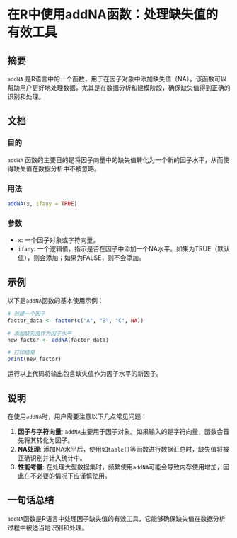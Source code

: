<!--
Meta Description: # 在R中使用addNA函数：处理缺失值的有效工具 ## 摘要 `addNA` 是R语言中的一个函数，用于在因子对象中添加缺失值（NA）。该函数可以帮助用户更好地处理数据，尤其是在数据分析和建模阶段，确保缺失值得到正确的识别和处理。 ## 文档 ### 目的 `addNA` 函数的主要目的是将因子向...
Meta Keywords: addna, ifany, factor_data, new_factor, 在r中使用addna函数
-->

# 在R中使用addNA函数：处理缺失值的有效工具

## 摘要
`addNA` 是R语言中的一个函数，用于在因子对象中添加缺失值（NA）。该函数可以帮助用户更好地处理数据，尤其是在数据分析和建模阶段，确保缺失值得到正确的识别和处理。

## 文档
### 目的
`addNA` 函数的主要目的是将因子向量中的缺失值转化为一个新的因子水平，从而使得缺失值在数据分析中不被忽略。

### 用法
```R
addNA(x, ifany = TRUE)
```

### 参数
- `x`: 一个因子对象或字符向量。
- `ifany`: 一个逻辑值，指示是否在因子中添加一个NA水平。如果为TRUE（默认值），则会添加；如果为FALSE，则不会添加。

## 示例
以下是`addNA`函数的基本使用示例：

```R
# 创建一个因子
factor_data <- factor(c("A", "B", "C", NA))

# 添加缺失值作为因子水平
new_factor <- addNA(factor_data)

# 打印结果
print(new_factor)
```

运行以上代码将输出包含缺失值作为因子水平的新因子。

## 说明
在使用`addNA`时，用户需要注意以下几点常见问题：

1. **因子与字符向量**: `addNA`主要用于因子对象。如果输入的是字符向量，函数会首先将其转化为因子。
2. **NA处理**: 添加NA水平后，使用如`table()`等函数进行数据汇总时，缺失值将被正确识别并计入统计中。
3. **性能考量**: 在处理大型数据集时，频繁使用`addNA`可能会导致内存使用增加，因此在不必要的情况下应谨慎使用。

## 一句话总结
`addNA`函数是R语言中处理因子缺失值的有效工具，它能够确保缺失值在数据分析过程中被适当地识别和处理。